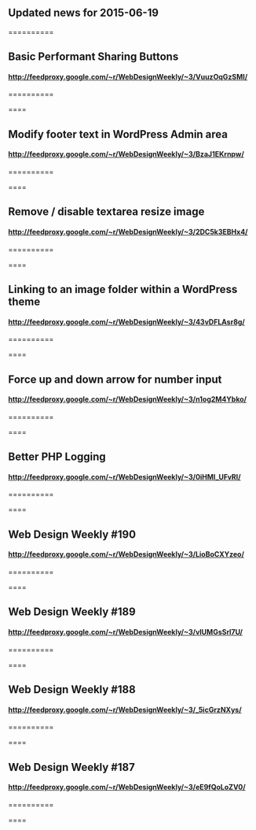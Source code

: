 ## Updated news for 2015-06-19 

==========
## Basic Performant Sharing Buttons
#### http://feedproxy.google.com/~r/WebDesignWeekly/~3/VuuzOqGzSMI/

==========

====
## Modify footer text in WordPress Admin area
#### http://feedproxy.google.com/~r/WebDesignWeekly/~3/BzaJ1EKrnpw/

==========

====
## Remove / disable textarea resize image
#### http://feedproxy.google.com/~r/WebDesignWeekly/~3/2DC5k3EBHx4/

==========

====
## Linking to an image folder within a WordPress theme
#### http://feedproxy.google.com/~r/WebDesignWeekly/~3/43vDFLAsr8g/

==========

====
## Force up and down arrow for number input
#### http://feedproxy.google.com/~r/WebDesignWeekly/~3/n1og2M4Ybko/

==========

====
## Better PHP Logging
#### http://feedproxy.google.com/~r/WebDesignWeekly/~3/0iHMI_UFvRI/

==========

====
## Web Design Weekly #190
#### http://feedproxy.google.com/~r/WebDesignWeekly/~3/LioBoCXYzeo/

==========

====
## Web Design Weekly #189
#### http://feedproxy.google.com/~r/WebDesignWeekly/~3/vlUMGsSrl7U/

==========

====
## Web Design Weekly #188
#### http://feedproxy.google.com/~r/WebDesignWeekly/~3/_5icGrzNXys/

==========

====
## Web Design Weekly #187
#### http://feedproxy.google.com/~r/WebDesignWeekly/~3/eE9fQoLoZV0/

==========

====
